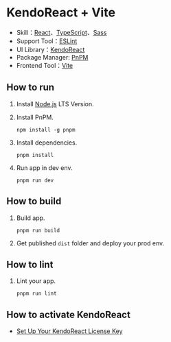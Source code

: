 # KendoReact + Vite

- Skill：[React](https://react.dev/)、[TypeScript](https://www.typescriptlang.org/)、[Sass](https://sass-lang.com/)
- Support Tool：[ESLint](https://eslint.org/)
- UI Library：[KendoReact](https://www.telerik.com/kendo-react-ui)
- Package Manager: [PnPM](https://pnpm.io/)
- Frontend Tool：[Vite](https://vitejs.dev/)

## How to run

1. Install [Node.js](https://nodejs.org/en) LTS Version.

2. Install PnPM.

   ```
   npm install -g pnpm
   ```

3. Install dependencies.

   ```
   pnpm install
   ```

4. Run app in dev env.

   ```
   pnpm run dev
   ```

## How to build

1. Build app.

   ```
   pnpm run build
   ```

2. Get published `dist` folder and deploy your prod env.

## How to lint

1. Lint your app.

   ```
   pnpm run lint
   ```

## How to activate KendoReact

- [Set Up Your KendoReact License Key](https://www.telerik.com/kendo-react-ui/components/my-license/)
